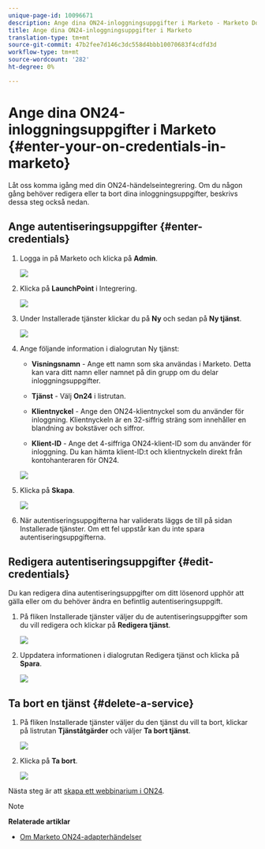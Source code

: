 ```yaml
---
unique-page-id: 10096671
description: Ange dina ON24-inloggningsuppgifter i Marketo - Marketo Docs - Produktdokumentation
title: Ange dina ON24-inloggningsuppgifter i Marketo
translation-type: tm+mt
source-git-commit: 47b2fee7d146c3dc558d4bbb10070683f4cdfd3d
workflow-type: tm+mt
source-wordcount: '282'
ht-degree: 0%

---
```



# Ange dina ON24-inloggningsuppgifter i Marketo {#enter-your-on-credentials-in-marketo}

Låt oss komma igång med din ON24-händelseintegrering. Om du någon gång behöver redigera eller ta bort dina inloggningsuppgifter, beskrivs dessa steg också nedan.

## Ange autentiseringsuppgifter {#enter-credentials}

1. Logga in på Marketo och klicka på **Admin**.

   ![](assets/admin.png)

1. Klicka på **LaunchPoint** i Integrering.

   ![](assets/image2015-12-22-13-3a15-3a38.png)

1. Under Installerade tjänster klickar du på **Ny** och sedan på **Ny tjänst**.

   ![](assets/image2015-12-22-13-3a18-3a54.png)

1. Ange följande information i dialogrutan Ny tjänst:

   * **Visningsnamn** - Ange ett namn som ska användas i Marketo. Detta kan vara ditt namn eller namnet på din grupp om du delar inloggningsuppgifter.
   * **Tjänst** - Välj **On24** i listrutan.

   * **Klientnyckel** - Ange den ON24-klientnyckel som du använder för inloggning. Klientnyckeln är en 32-siffrig sträng som innehåller en blandning av bokstäver och siffror.
   * **Klient-ID** - Ange det 4-siffriga ON24-klient-ID som du använder för inloggning. Du kan hämta klient-ID:t och klientnyckeln direkt från kontohanteraren för ON24.

   ![](assets/image2015-12-22-13-3a38-3a52.png)

1. Klicka på **Skapa**.

   ![](assets/image2015-12-22-13-3a28-3a55.png)

1. När autentiseringsuppgifterna har validerats läggs de till på sidan Installerade tjänster. Om ett fel uppstår kan du inte spara autentiseringsuppgifterna.

## Redigera autentiseringsuppgifter {#edit-credentials}

Du kan redigera dina autentiseringsuppgifter om ditt lösenord upphör att gälla eller om du behöver ändra en befintlig autentiseringsuppgift.

1. På fliken Installerade tjänster väljer du de autentiseringsuppgifter som du vill redigera och klickar på **Redigera tjänst**.

   ![](assets/six.png)

1. Uppdatera informationen i dialogrutan Redigera tjänst och klicka på **Spara**.

   ![](assets/seven.png)

## Ta bort en tjänst {#delete-a-service}

1. På fliken Installerade tjänster väljer du den tjänst du vill ta bort, klickar på listrutan **Tjänståtgärder** och väljer **Ta bort tjänst**.

   ![](assets/eight.png)

1. Klicka på **Ta bort**.

   ![](assets/nine.png)

Nästa steg är att [skapa ett webbinarium i ON24](create-your-webinar-event-in-on24.md).

>[!NOTE]
>
>**Relaterade artiklar**
>
>* [Om Marketo ON24-adapterhändelser](understanding-marketo-on24-adapter-events.md)

>



